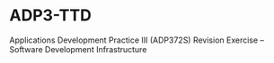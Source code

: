 # ADP3-TTD
Applications Development Practice III (ADP372S) Revision Exercise – Software Development Infrastructure
